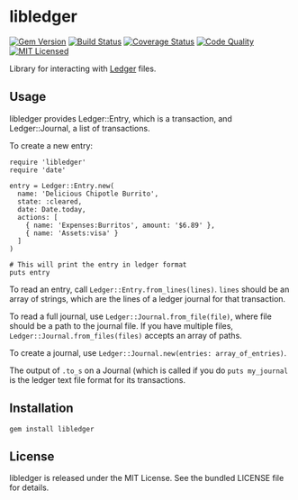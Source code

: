 libledger
=========

[![Gem Version](https://img.shields.io/gem/v/libledger.svg)](https://rubygems.org/gems/libledger)
[![Build Status](https://img.shields.io/circleci/project/akerl/libledger/master.svg)](https://circleci.com/gh/akerl/libledger)
[![Coverage Status](https://img.shields.io/codecov/c/github/akerl/libledger.svg)](https://codecov.io/github/akerl/libledger)
[![Code Quality](https://img.shields.io/codacy/e5360f4242b64246b2a70022616c9bea.svg)](https://www.codacy.com/app/akerl/libledger)
[![MIT Licensed](https://img.shields.io/badge/license-MIT-green.svg)](https://tldrlegal.com/license/mit-license)

Library for interacting with [Ledger](http://www.ledger-cli.org/) files.

## Usage

libledger provides Ledger::Entry, which is a transaction, and Ledger::Journal, a list of transactions.

To create a new entry:

```
require 'libledger'
require 'date'

entry = Ledger::Entry.new(
  name: 'Delicious Chipotle Burrito',
  state: :cleared,
  date: Date.today,
  actions: [
    { name: 'Expenses:Burritos', amount: '$6.89' },
    { name: 'Assets:visa' }
  ]
)

# This will print the entry in ledger format
puts entry
```

To read an entry, call `Ledger::Entry.from_lines(lines)`. `lines` should be an array of strings, which are the lines of a ledger journal for that transaction.

To read a full journal, use `Ledger::Journal.from_file(file)`, where file should be a path to the journal file. If you have multiple files, `Ledger::Journal.from_files(files)` accepts an array of paths.

To create a journal, use `Ledger::Journal.new(entries: array_of_entries)`.

The output of `.to_s` on a Journal (which is called if you do `puts my_journal` is the ledger text file format for its transactions.

## Installation

    gem install libledger

## License

libledger is released under the MIT License. See the bundled LICENSE file for details.

